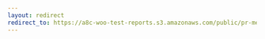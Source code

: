 ```yaml
---
layout: redirect
redirect_to: https://a8c-woo-test-reports.s3.amazonaws.com/public/pr-merge/45359/api/index.html
---
```

